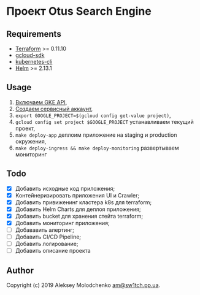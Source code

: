 # Проект Otus Search Engine

## Requirements

* [Terraform][] >= 0.11.10
* [gcloud-sdk][]
* [kubernetes-cli][]
* [Helm][] >= 2.13.1

## Usage

1. [Включаем GKE API][gke-api],
2. [Создаем сервисный аккаунт][service-account],
3. `export GOOGLE_PROJECT=$(gcloud config get-value project)`,
4. `gcloud config set project $GOOGLE_PROJECT` устанавливаем текущий проект,
5. `make deploy-app` деплоим приложение на staging и production окружения,
6. `make deploy-ingress && make deploy-monitoring` развертываем мониторинг

[Terraform]: https://terraform.io
[Google Kubernetes Engine]: https://cloud.google.com/kubernetes-engine/
[gcloud-sdk]: https://cloud.google.com/sdk/docs/
[kubernetes-cli]: https://kubernetes.io/docs/tasks/tools/install-kubectl/
[gke-api]: https://console.developers.google.com/apis/api/container.googleapis.com/overview?project=terraform-gke
[service-account]: https://console.developers.google.com/
[Helm]: https://helm.sh/

## Todo

 - [x] Добавить исходные код приложения;
 - [x] Контейнеризировать приложения UI и Crawler;
 - [x] Добавить привиженинг кластера k8s для terraform;
 - [x] Добавить Helm Charts для деплоя приложения;
 - [x] Добавить bucket для хранения стейта terraform;
 - [x] Добавить мониторинг приложения;
 - [ ] Добававить алертинг;
 - [ ] Добавить CI/CD Pipeline;
 - [ ] Добавить логирование;
 - [ ] Добавить описание проекта

## Author

Copyright (c) 2019 Aleksey Molodchenko <am@sw1tch.pp.ua>.
